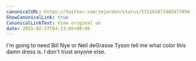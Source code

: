 ```yaml
---
canonicalURL: https://twitter.com/jmjordan/status/571161072402477056
ShowCanonicalLink: true
CanonicalLinkText: View original on
date: 2015-02-27T04:13:05+00:00
---
```

I'm going to need Bill Nye or Neil deGrasse Tyson tell me what color this damn dress is. I don't trust anyone else.